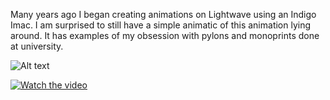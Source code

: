 Many years ago I began creating animations on Lightwave using an Indigo Imac. I am surprised to still have a simple animatic of this animation lying around. It has examples of my obsession with pylons and monoprints done at university.

![Alt text]([img]https://i.imgur.com/Jg7pVKo.jpeg)

[![Watch the video](https://img.youtube.com/vi/3C/dSWrO2c6d7Zjw1k1/0.jpg)](https://www.youtube.com/watch?v=1aYzPCB_S6k)


